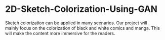 # 2D-Sketch-Colorization-Using-GAN
Sketch colorization can be applied in many scenarios. Our project will mainly focus on the colorization of black and white comics and manga. This will make the content more immersive for the readers. 
